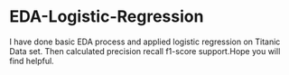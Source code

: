 # EDA-Logistic-Regression
I have done basic EDA process and applied logistic regression on Titanic Data set.
Then calculated precision recall f1-score support.Hope you will find helpful.
